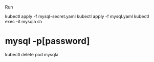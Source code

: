 Run 


  kubectl apply -f mysql-secret.yaml 
  kubectl apply -f mysql.yaml
  kubectl exec -it mysqla sh
  # mysql -p[password]
  kubectl delete pod mysqla

